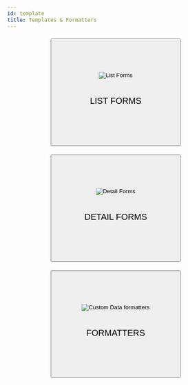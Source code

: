 ```yaml
---
id: template
title: Templates & Formatters
---
```


<div markdown="1" style="text-align: center; margin-top: 20px; margin-bottom: 20px;">

<a href="../en/custom-listform-templates.html">

<button class="button" style="height: 250px;width: 60%;">

<img style="vertical-align: middle;margin-top: 5px;margin-bottom: 20px;" src="../assets/en/template-formatters/buttonListFormTemplate.png" alt="List Forms"/>

<p style="font-size: 20px">LIST FORMS</p>

</button>

</a>

</div>

<div markdown="1" style="text-align: center; margin-top: 20px; margin-bottom: 20px;">

<a href="../en/custom-detailform-templates.html">

<button class="button" style="height: 250px;width: 60%;">

<img style="vertical-align: middle;margin-top: 5px;margin-bottom: 20px" src="../assets/en/template-formatters/buttonDetailFormTemplate.png" alt="Detail Forms"/>

<p style="font-size: 20px">DETAIL FORMS</p>

</button>

</a>

</div>

<div markdown="1" style="text-align: center; margin-top: 20px; margin-bottom: 20px;">

<a href="../en/custom-data-formatters.html">

<button class="button" style="height: 250px;width: 60%;">

<img style="vertical-align: middle;margin-top: 5px;margin-bottom: 20px" src="../assets/en/template-formatters/buttonFormatters.png" alt="Custom Data formatters"/>

<p style="font-size: 20px">FORMATTERS</p>

</button>

</a>

</div>